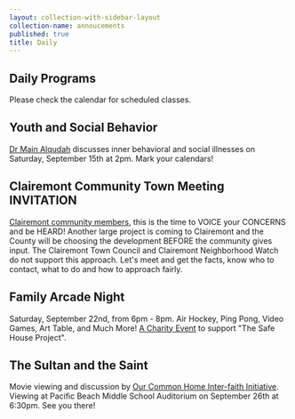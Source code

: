 ```yaml
---
layout: collection-with-sidebar-layout
collection-name: annoucements
published: true
title: Daily
---
```

## Daily Programs
Please check the calendar for scheduled classes.

## Youth and Social Behavior
[Dr Main Alqudah](http://www.icsd.org/events/youth-and-social-behavior) discusses inner behavioral and social illnesses on Saturday, September 15th at 2pm. Mark your calendars!

## Clairemont Community Town Meeting INVITATION
[Clairemont community members](http://www.icsd.org/events/clairemont-community-town-meeting), this is the time to VOICE your CONCERNS and be HEARD! Another large project is coming to Clairemont and the County will be choosing the development BEFORE the community gives input. The Clairemont Town Council and Clairemont Neighborhood Watch do not support this approach. Let's meet and get the facts, know who to contact, what to do and how to approach fairly.
 
## Family Arcade Night
Saturday, September 22nd, from 6pm - 8pm. Air Hockey, Ping Pong, Video Games, Art Table, and Much More!
[A Charity Event](http://www.icsd.org/events/family-arcade-night) to support "The Safe House Project".

## The Sultan and the Saint
Movie viewing and discussion by [Our Common Home Inter-faith Initiative](http://www.icsd.org/events/the-sultan-and-the-saint). Viewing at Pacific Beach Middle School Auditorium on September 26th at 6:30pm. See you there!
